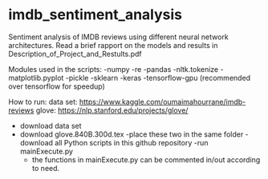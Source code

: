 # imdb_sentiment_analysis

Sentiment analysis of IMDB reviews using different neural network architectures.
Read a brief rapport on the models and results in Description_of_Project_and_Restults.pdf

Modules used in the scripts:
-numpy
-re
-pandas
-nltk.tokenize
-matplotlib.pyplot
-pickle
-sklearn
-keras
-tensorflow-gpu (recommended over tensorflow for speedup)


How to run:
data set: https://www.kaggle.com/oumaimahourrane/imdb-reviews
glove: https://nlp.stanford.edu/projects/glove/

- download data set
- download glove.840B.300d.tex
-place these two in the same folder
-download all Python scripts in this github repository
-run mainExecute.py
  - the functions in mainExecute.py can be commented in/out according to need.

